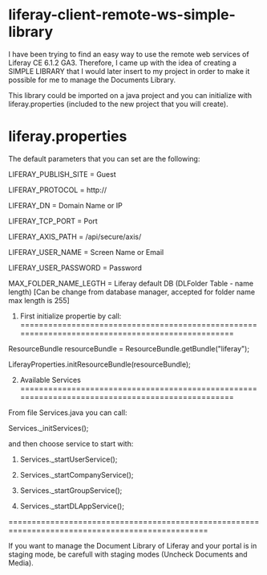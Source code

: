 liferay-client-remote-ws-simple-library
=======================================

I have been trying to find an easy way to use the remote web services of Liferay CE 6.1.2 GA3. Therefore, I came up with the idea of creating a SIMPLE LIBRARY that I would later insert to my project in order to make it possible for me to manage the Documents Library.

This library could be imported on a java project and you can initialize with liferay.properties (included to the new project that you will create).


liferay.properties
=================================================================================================

The default parameters that you can set are the following:

LIFERAY_PUBLISH_SITE = Guest

LIFERAY_PROTOCOL = http://

LIFERAY_DN = Domain Name or IP

LIFERAY_TCP_PORT = Port

LIFERAY_AXIS_PATH = /api/secure/axis/

LIFERAY_USER_NAME = Screen Name or Email

LIFERAY_USER_PASSWORD = Password

MAX_FOLDER_NAME_LEGTH = Liferay default DB (DLFolder Table - name length) 
[Can be change from database manager, accepted for folder name max length is 255]


1) First initialize propertie by call:
=================================================================================================

ResourceBundle resourceBundle = ResourceBundle.getBundle("liferay");

LiferayProperties.initResourceBundle(resourceBundle);

2) Available Services
=================================================================================================

From file Services.java you can call:

Services._initServices();

and then choose service to start with:

1) Services._startUserService();

2) Services._startCompanyService();

3) Services._startGroupService();

4) Services._startDLAppService();

=================================================================================================

If you want to manage the Document Library of Liferay and your portal is in staging mode, be carefull with staging modes (Uncheck Documents and Media).


